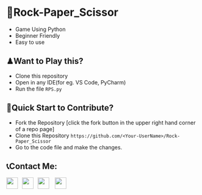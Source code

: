 # 🎡Rock-Paper_Scissor
- Game Using Python
- Beginner Friendly
- Easy to use
## ♟Want to Play this?
- Clone this repository
- Open in any IDE(for eg. VS Code, PyCharm)
- Run the file ```RPS.py```
## 🙌Quick Start to Contribute? 
- Fork the Repository [click the fork button in the upper right hand corner of a repo page]
- Clone this Repository ```https://github.com/<Your-UserName>/Rock-Paper_Scissor```
- Go to the code file and make the changes.

## 📞Contact Me: 
<a href="https://www.linkedin.com/in/akash-kumar-1b6339214/"><img width="30px" src="https://www.vectorlogo.zone/logos/linkedin/linkedin-icon.svg" /></a>&ensp;
<a href="https://twitter.com/akash_bhumbak"><img width="30px" src="https://www.vectorlogo.zone/logos/twitter/twitter-official.svg" /></a>&ensp;
<a href="mailto:akashbhumbak44@gmail.com"><img width="30px" src="https://www.vectorlogo.zone/logos/gmail/gmail-icon.svg" /></a> &ensp;
<a href="https://www.instagram.com/akash_daanav_/"><img width="30px" src="https://www.vectorlogo.zone/logos/instagram/instagram-icon.svg" /></a>


